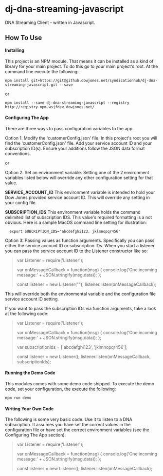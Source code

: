 # dj-dna-streaming-javascript
DNA Streaming Client - written in Javascript.

## How To Use

#### Installing

This project is an NPM module. That means it can be installed as a kind of library for your main project. To do this go to your main project's root. At the command line execute the following:

~~~~
npm install git+https://git@github.dowjones.net/syndicationhub/dj-dna-streaming-javascript.git --save
~~~~
 
 or 

~~~~
npm install --save dj-dna-streaming-javascript --registry http://registry.npm.wsjfdev.dowjones.net/
~~~~

#### Configuring The App

There are three ways to pass configuration variables to the app.  

Option 1. Modify the 'customerConfig.json' file. In this project's root you will find the 'customerConfig.json' file. Add your service account ID and your subscription ID(s). Ensure your additions follow the JSON data format conventions.

or

Option 2. Set an environment variable. Setting one of the 2 environment variables listed below will override any other configuration setting for that value.

  **SERVICE_ACCOUNT_ID**
    This environment variable is intended to hold your Dow Jones provided service account ID. This will override any setting in your config file.
    
  **SUBSCRIPTION_IDS**
    This environment variable holds the command delimited list of subscription IDS. This value's required formatting is a not obvious. Here is a sample MacOS command line setting for illustration:
    
      export SUBCRIPTION_IDS="abcdefghi123, jklmnopqr456"
      

Option 3: Passing values as function arguments. Specifically you can pass either the service account ID or subscription IDs. When you start a listener you can pass the service account ID to the Listener constructor like so:

> var Listener = require('Listener');
>
> var onMessageCallback = function(msg) {
>    console.log('One incoming message:' + JSON.stringify(msg.data));
> };
>
> const listener = new Listener("<YOUR ACCOUNT ID HERE>");
> listener.listen(onMessageCallback);

This will override both the environmental variable and the configuration file service account ID setting.

If you want to pass the subscription IDs via function arguments, take a look at the following code:

> var Listener = require('Listener');
>
> var onMessageCallback = function(msg) {
>    console.log('One incoming message:' + JSON.stringify(msg.data));
> };
>
> var subscriptionIds = ['abcdefghi123', 'jklmnopqr456']; 
>
> const listener = new Listener();
> listener.listen(onMessageCallback, subscriptionIds);


#### Running the Demo Code

This modules comes with some demo code shipped. To execute the demo code, set your configuration, the execute the following:

~~~
npm run demo
~~~

#### Writing Your Own Code

The following is some very basic code. Use it to listen to a DNA subscription. It assumes you have set the correct values in the configuration file or have set the correct environment variables (see the Configuring The App section).

> var Listener = require('Listener');
>
> var onMessageCallback = function(msg) {
>    console.log('One incoming message:' + JSON.stringify(msg.data));
> };
>
> const listener = new Listener();
> listener.listen(onMessageCallback);